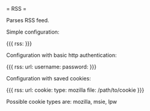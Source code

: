 = RSS =

Parses RSS feed.

Simple configuration:

{{{
rss: <url>
}}}

Configuration with basic http authentication:

{{{
rss:
  url: <url>
  username: <name>
  password: <password>
}}}

Configuration with saved cookies:

{{{
rss:
  url: <url>
  cookie:
    type: mozilla
    file: /path/to/cookie
}}}

Possible cookie types are: mozilla, msie, lpw